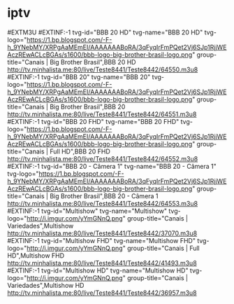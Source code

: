 # iptv
#EXTM3U #EXTINF:-1 tvg-id="BBB 20 HD" tvg-name="BBB 20 HD" tvg-logo="https://1.bp.blogspot.com/-F-h_9YNebMY/XRPgAaMEmEI/AAAAAAABoRA/3qFyqIrFmPQet2Vj6SJp1RjjWEAczREwACLcBGAs/s1600/bbb-logo-big-brother-brasil-logo.png" group-title="Canais | Big Brother Brasil",BBB 20 HD http://tv.minhalista.me:80/live/Teste8441/Teste8442/64550.m3u8 #EXTINF:-1 tvg-id="BBB 20" tvg-name="BBB 20" tvg-logo="https://1.bp.blogspot.com/-F-h_9YNebMY/XRPgAaMEmEI/AAAAAAABoRA/3qFyqIrFmPQet2Vj6SJp1RjjWEAczREwACLcBGAs/s1600/bbb-logo-big-brother-brasil-logo.png" group-title="Canais | Big Brother Brasil",BBB 20 http://tv.minhalista.me:80/live/Teste8441/Teste8442/64551.m3u8 #EXTINF:-1 tvg-id="BBB 20 FHD" tvg-name="BBB 20 FHD" tvg-logo="https://1.bp.blogspot.com/-F-h_9YNebMY/XRPgAaMEmEI/AAAAAAABoRA/3qFyqIrFmPQet2Vj6SJp1RjjWEAczREwACLcBGAs/s1600/bbb-logo-big-brother-brasil-logo.png" group-title="Canais | Full HD",BBB 20 FHD http://tv.minhalista.me:80/live/Teste8441/Teste8442/64552.m3u8 #EXTINF:-1 tvg-id="BBB 20 - Câmera 1" tvg-name="BBB 20 - Câmera 1" tvg-logo="https://1.bp.blogspot.com/-F-h_9YNebMY/XRPgAaMEmEI/AAAAAAABoRA/3qFyqIrFmPQet2Vj6SJp1RjjWEAczREwACLcBGAs/s1600/bbb-logo-big-brother-brasil-logo.png" group-title="Canais | Big Brother Brasil",BBB 20 - Câmera 1 http://tv.minhalista.me:80/live/Teste8441/Teste8442/64553.m3u8 #EXTINF:-1 tvg-id="Multishow" tvg-name="Multishow" tvg-logo="http://i.imgur.com/yYmGNnQ.png" group-title="Canais | Variedades",Multishow http://tv.minhalista.me:80/live/Teste8441/Teste8442/37070.m3u8 #EXTINF:-1 tvg-id="Multishow FHD" tvg-name="Multishow FHD" tvg-logo="http://i.imgur.com/yYmGNnQ.png" group-title="Canais | Full HD",Multishow FHD http://tv.minhalista.me:80/live/Teste8441/Teste8442/41493.m3u8 #EXTINF:-1 tvg-id="Multishow HD" tvg-name="Multishow HD" tvg-logo="http://i.imgur.com/yYmGNnQ.png" group-title="Canais | Variedades",Multishow HD http://tv.minhalista.me:80/live/Teste8441/Teste8442/36957.m3u8
